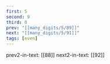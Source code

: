 ```yaml
---
first: 5
second: 9
third: 0
prev: "[[many_digits/5/89]]"
next: "[[many_digits/5/91]]"
tags: [even]
---
```

prev2-in-text: [[88]]
next2-in-text: [[92]]
